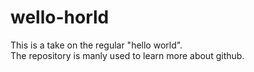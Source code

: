 # wello-horld

This is a take on the regular "hello world".</br>
The repository is manly used to learn more about github.
